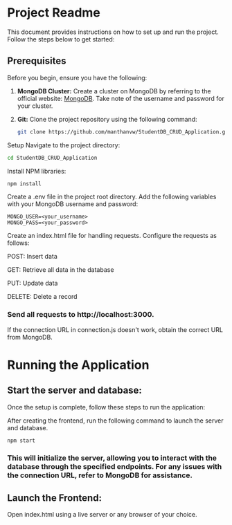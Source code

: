 # Project Readme

This document provides instructions on how to set up and run the project. Follow the steps below to get started:

## Prerequisites

Before you begin, ensure you have the following:

1. **MongoDB Cluster:** Create a cluster on MongoDB by referring to the official website: [MongoDB](https://www.mongodb.com/). Take note of the username and password for your cluster.

2. **Git:** Clone the project repository using the following command:

   ```bash
   git clone https://github.com/manthanvw/StudentDB_CRUD_Application.git
   ```
Setup
Navigate to the project directory:

```bash
cd StudentDB_CRUD_Application
```
Install NPM libraries:
```bash
npm install
```
Create a .env file in the project root directory. Add the following variables with your MongoDB username and password:

```.env
MONGO_USER=<your_username>
MONGO_PASS=<your_password>
```
Create an index.html file for handling requests. Configure the requests as follows:

POST: Insert data

GET: Retrieve all data in the database

PUT: Update data

DELETE: Delete a record

### Send all requests to http://localhost:3000.

If the connection URL in connection.js doesn't work, obtain the correct URL from MongoDB.

# Running the Application
## Start the server and database:
Once the setup is complete, follow these steps to run the application:


After creating the frontend, run the following command to launch the server and database.
```bash
npm start
```

### This will initialize the server, allowing you to interact with the database through the specified endpoints. For any issues with the connection URL, refer to MongoDB for assistance.

## Launch the Frontend:

Open index.html using a live server or any browser of your choice.